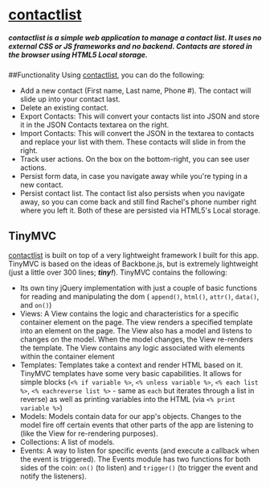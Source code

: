 # [contactlist](http://classiemilio.github.io/contactlist/)

##### _contactlist_ is a simple web application to manage a contact list. It uses no external CSS or JS frameworks and no backend. Contacts are stored in the browser using HTML5 Local storage.


##Functionality
Using  [contactlist](http://classiemilio.github.io/contactlist/), you can do the following:

- Add a new contact (First name, Last name, Phone #). The contact will slide up into your contact last.
- Delete an existing contact.
- Export Contacts: This will convert your contacts list into JSON and store it in the JSON Contacts textarea on the right.
- Import Contacts: This will convert the JSON in the textarea to contacts and replace your list with them. These contacts will slide in from the right.
- Track user actions. On the box on the bottom-right, you can see user actions.
- Persist form data, in case you navigate away while you're typing in a new contact.
- Persist contact list. The contact list also persists when you navigate away, so you can come back and still find Rachel's phone number right where you left it. Both of these are persisted via HTML5's Local storage.

## TinyMVC

[contactlist](http://classiemilio.github.io/contactlist/) is built on top of a very lightweight framework I built for this app. TinyMVC is based on the ideas of Backbone.js, but is extremely lightweight (just a little over 300 lines; _**tiny!**_). TinyMVC contains the following:

- Its own tiny jQuery implementation with just a couple of basic functions for reading and manipulating the dom ( `append()`, `html()`, `attr()`, `data()`, and `on()`)
- Views: A View contains the logic and characteristics for a specific container element on the page. The view renders a specified template into an element on the page. The View also has a model and listens to changes on the model. When the model changes, the View re-renders the template. The View contains any logic associated with elements within the container element
- Templates: Templates take a context and render HTML based on it. TinyMVC templates have some very basic capabilities. It allows for simple blocks (`<% if variable %>`, `<% unless variable %>`, `<% each list %>`, `<% eachreverse list %>` - same as `each` but iterates through a list in reverse) as well as printing variables into the HTML (via `<% print variable %>`)
- Models: Models contain data for our app's objects. Changes to the model fire off certain events that other parts of the app are listening to (like the View for re-rendering purposes).
- Collections: A list of models.
- Events: A way to listen for specific events (and execute a callback when the event is triggered). The Events module has two functions for both sides of the coin: `on()` (to listen) and `trigger()` (to trigger the event and notify the listeners).

